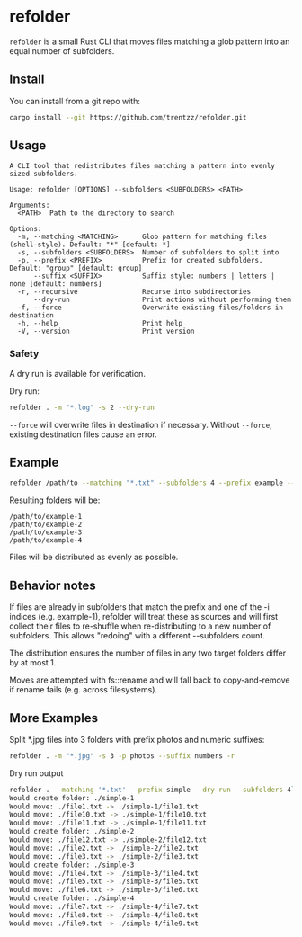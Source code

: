 # refolder

`refolder` is a small Rust CLI that moves files matching a glob pattern into an equal number of subfolders.

## Install

You can install from a git repo with:

```bash
cargo install --git https://github.com/trentzz/refolder.git
```

## Usage

```text
A CLI tool that redistributes files matching a pattern into evenly sized subfolders.

Usage: refolder [OPTIONS] --subfolders <SUBFOLDERS> <PATH>

Arguments:
  <PATH>  Path to the directory to search

Options:
  -m, --matching <MATCHING>      Glob pattern for matching files (shell-style). Default: "*" [default: *]
  -s, --subfolders <SUBFOLDERS>  Number of subfolders to split into
  -p, --prefix <PREFIX>          Prefix for created subfolders. Default: "group" [default: group]
      --suffix <SUFFIX>          Suffix style: numbers | letters | none [default: numbers]
  -r, --recursive                Recurse into subdirectories
      --dry-run                  Print actions without performing them
  -f, --force                    Overwrite existing files/folders in destination
  -h, --help                     Print help
  -V, --version                  Print version
```

### Safety

A dry run is available for verification.

Dry run:

```bash
refolder . -m "*.log" -s 2 --dry-run
```

`--force` will overwrite files in destination if necessary. Without `--force`, existing destination files cause an error.

## Example

```bash
refolder /path/to --matching "*.txt" --subfolders 4 --prefix example --suffix numbers --recursive
```

Resulting folders will be:

```text
/path/to/example-1
/path/to/example-2
/path/to/example-3
/path/to/example-4
```

Files will be distributed as evenly as possible.

## Behavior notes

If files are already in subfolders that match the prefix and one of the -i indices (e.g. example-1), refolder will treat these as sources and will first collect their files to re-shuffle when re-distributing to a new number of subfolders. This allows "redoing" with a different --subfolders count.

The distribution ensures the number of files in any two target folders differ by at most 1.

Moves are attempted with fs::rename and will fall back to copy-and-remove if rename fails (e.g. across filesystems).

## More Examples

Split *.jpg files into 3 folders with prefix photos and numeric suffixes:

```bash
refolder . -m "*.jpg" -s 3 -p photos --suffix numbers -r
```

Dry run output

```bash
refolder . --matching '*.txt' --prefix simple --dry-run --subfolders 4`
Would create folder: ./simple-1
Would move: ./file1.txt -> ./simple-1/file1.txt
Would move: ./file10.txt -> ./simple-1/file10.txt
Would move: ./file11.txt -> ./simple-1/file11.txt
Would create folder: ./simple-2
Would move: ./file12.txt -> ./simple-2/file12.txt
Would move: ./file2.txt -> ./simple-2/file2.txt
Would move: ./file3.txt -> ./simple-2/file3.txt
Would create folder: ./simple-3
Would move: ./file4.txt -> ./simple-3/file4.txt
Would move: ./file5.txt -> ./simple-3/file5.txt
Would move: ./file6.txt -> ./simple-3/file6.txt
Would create folder: ./simple-4
Would move: ./file7.txt -> ./simple-4/file7.txt
Would move: ./file8.txt -> ./simple-4/file8.txt
Would move: ./file9.txt -> ./simple-4/file9.txt
```
